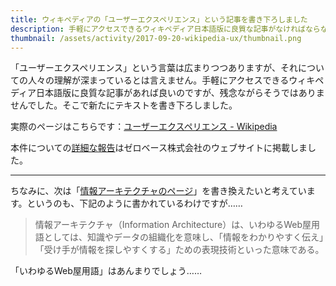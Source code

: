 ```yaml
---
title: ウィキペディアの「ユーザーエクスペリエンス」という記事を書き下ろしました
description: 手軽にアクセスできるウィキペディア日本語版に良質な記事がなければならないと考え、執筆しました。
thumbnail: /assets/activity/2017-09-20-wikipedia-ux/thumbnail.png
---
```


「ユーザーエクスペリエンス」という言葉は広まりつつありますが、それについての人々の理解が深まっているとは言えません。手軽にアクセスできるウィキペディア日本語版に良質な記事があれば良いのですが、残念ながらそうではありませんでした。そこで新たにテキストを書き下ろしました。

実際のページはこちらです：[ユーザーエクスペリエンス - Wikipedia](https://ja.wikipedia.org/wiki/%E3%83%A6%E3%83%BC%E3%82%B6%E3%83%BC%E3%82%A8%E3%82%AF%E3%82%B9%E3%83%9A%E3%83%AA%E3%82%A8%E3%83%B3%E3%82%B9)

本件についての[詳細な報告](https://www.zerobase.jp/2017/09/20/wikipedia-user-experience.html)はゼロベース株式会社のウェブサイトに掲載しました。

---

ちなみに、次は「[情報アーキテクチャのページ](https://ja.wikipedia.org/wiki/%E6%83%85%E5%A0%B1%E3%82%A2%E3%83%BC%E3%82%AD%E3%83%86%E3%82%AF%E3%83%81%E3%83%A3)」を書き換えたいと考えています。というのも、下記のように書かれているわけですが……

> 情報アーキテクチャ（Information Architecture）は、いわゆるWeb屋用語としては、知識やデータの組織化を意味し、「情報をわかりやすく伝え」「受け手が情報を探しやすくする」ための表現技術といった意味である。

「いわゆるWeb屋用語」はあんまりでしょう……
